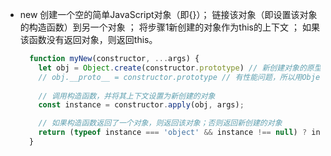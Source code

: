 - new
  创建一个空的简单JavaScript对象（即{}）；
  链接该对象（即设置该对象的构造函数）到另一个对象 ；
  将步骤1新创建的对象作为this的上下文 ；
  如果该函数没有返回对象，则返回this。


  ```javascript
    function myNew(constructor, ...args) {
      let obj = Object.create(constructor.prototype) // 新创建对象的原型
      // obj.__proto__ = constructor.prototype // 有性能问题，所以用Object.create替换
      
      // 调用构造函数，并将其上下文设置为新创建的对象
      const instance = constructor.apply(obj, args);

      // 如果构造函数返回了一个对象，则返回该对象；否则返回新创建的对象
      return (typeof instance === 'object' && instance !== null) ? instance : obj;
    }
  ```